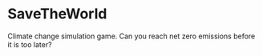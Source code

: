 # SaveTheWorld
Climate change simulation game. Can you reach net zero emissions before it is too later?
